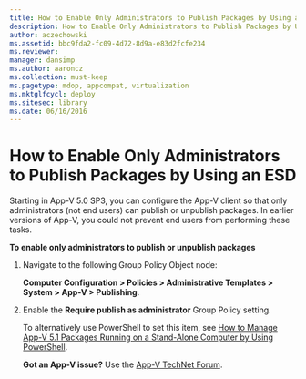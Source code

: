 ```yaml
---
title: How to Enable Only Administrators to Publish Packages by Using an ESD
description: How to Enable Only Administrators to Publish Packages by Using an ESD
author: aczechowski
ms.assetid: bbc9fda2-fc09-4d72-8d9a-e83d2fcfe234
ms.reviewer: 
manager: dansimp
ms.author: aaroncz
ms.collection: must-keep
ms.pagetype: mdop, appcompat, virtualization
ms.mktglfcycl: deploy
ms.sitesec: library
ms.date: 06/16/2016
---
```



# How to Enable Only Administrators to Publish Packages by Using an ESD


Starting in App-V 5.0 SP3, you can configure the App-V client so that only administrators (not end users) can publish or unpublish packages. In earlier versions of App-V, you could not prevent end users from performing these tasks.

**To enable only administrators to publish or unpublish packages**

1.  Navigate to the following Group Policy Object node:

    **Computer Configuration &gt; Policies &gt; Administrative Templates &gt; System &gt; App-V &gt; Publishing**.

2.  Enable the **Require publish as administrator** Group Policy setting.

    To alternatively use PowerShell to set this item, see [How to Manage App-V 5.1 Packages Running on a Stand-Alone Computer by Using PowerShell](how-to-manage-app-v-51-packages-running-on-a-stand-alone-computer-by-using-powershell.md#bkmk-admins-pub-pkgs).

    **Got an App-V issue?** Use the [App-V TechNet Forum](https://social.technet.microsoft.com/Forums/home?forum=mdopappv).

 

 





